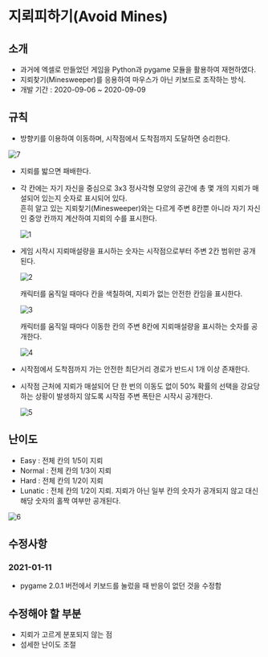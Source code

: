 # 지뢰피하기(Avoid Mines)
## 소개
* 과거에 엑셀로 만들었던 게임을 Python과 pygame 모듈을 활용하여 재현하였다.
* 지뢰찾기(Minesweeper)를 응용하여 마우스가 아닌 키보드로 조작하는 방식.
* 개발 기간 : 2020-09-06 ~ 2020-09-09

## 규칙
* 방향키를 이용하여 이동하며, 시작점에서 도착점까지 도달하면 승리한다.

![7](https://user-images.githubusercontent.com/67459853/92605564-d94b0f00-f2ec-11ea-9cf6-0f7dc6fbdf90.png)

* 지뢰를 밟으면 패배한다.
* 각 칸에는 자기 자신을 중심으로 3x3 정사각형 모양의 공간에 총 몇 개의 지뢰가 매설되어 있는지 숫자로 표시되어 있다.  
  흔히 알고 있는 지뢰찾기(Minesweeper)와는 다르게 주변 8칸뿐 아니라 자기 자신인 중앙 칸까지 계산하여 지뢰의 수를 표시한다.
  
  ![1](https://user-images.githubusercontent.com/67459853/92602684-6db37280-f2e9-11ea-99bc-8885a304b641.PNG)
  
* 게임 시작시 지뢰매설량을 표시하는 숫자는 시작점으로부터 주변 2칸 범위만 공개된다.  

  ![2](https://user-images.githubusercontent.com/67459853/92602758-89b71400-f2e9-11ea-9e0f-680613af8d43.PNG) 
  
  캐릭터를 움직일 때마다 칸을 색칠하여, 지뢰가 없는 안전한 칸임을 표시한다.
  
  ![3](https://user-images.githubusercontent.com/67459853/92603057-d3076380-f2e9-11ea-990c-33db7a1c3e4e.PNG)
  
  캐릭터를 움직일 때마다 이동한 칸의 주변 8칸에 지뢰매설량을 표시하는 숫자를 공개한다.
  
  ![4](https://user-images.githubusercontent.com/67459853/92603099-df8bbc00-f2e9-11ea-8ddd-e8be779f6bee.PNG)
  
* 시작점에서 도착점까지 가는 안전한 최단거리 경로가 반드시 1개 이상 존재한다.
* 시작점 근처에 지뢰가 매설되어 단 한 번의 이동도 없이 50% 확률의 선택을 강요당하는 상황이 발생하지 않도록 시작점 주변 폭탄은 시작시 공개한다.

  ![5](https://user-images.githubusercontent.com/67459853/92603861-c46d7c00-f2ea-11ea-9599-2cf713c172a6.PNG)

## 난이도
* Easy : 전체 칸의 1/5이 지뢰
* Normal : 전체 칸의 1/3이 지뢰
* Hard : 전체 칸의 1/2이 지뢰
* Lunatic : 전체 칸의 1/2이 지뢰. 지뢰가 아닌 일부 칸의 숫자가 공개되지 않고 대신 해당 숫자의 홀짝 여부만 공개된다.

![6](https://user-images.githubusercontent.com/67459853/92605244-79546880-f2ec-11ea-9bc3-69d4ba6614a0.PNG)

## 수정사항
### 2021-01-11
* pygame 2.0.1 버전에서 키보드를 눌렀을 때 반응이 없던 것을 수정함

## 수정해야 할 부분
* 지뢰가 고르게 분포되지 않는 점
* 섬세한 난이도 조절
